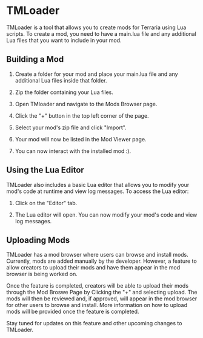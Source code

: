 # TMLoader

TMLoader is a tool that allows you to create mods for Terraria using Lua scripts. To create a mod, you need to have a main.lua file and any additional Lua files that you want to include in your mod.

## Building a Mod

1. Create a folder for your mod and place your main.lua file and any additional Lua files inside that folder.

2. Zip the folder containing your Lua files.

3. Open TMloader and navigate to the Mods Browser page.

4. Click the "+" button in the top left corner of the page.

5. Select your mod's zip file and click "Import".

6. Your mod will now be listed in the Mod Viewer page.

7. You can now interact with the installed mod :).

## Using the Lua Editor

TMLoader also includes a basic Lua editor that allows you to modify your mod's code at runtime and view log messages. To access the Lua editor:

1. Click on the "Editor" tab.

2. The Lua editor will open. You can now modify your mod's code and view log messages.

## Uploading Mods

TMLoader has a mod browser where users can browse and install mods. Currently, mods are added manually by the developer. However, a feature to allow creators to upload their mods and have them appear in the mod browser is being worked on.

Once the feature is completed, creators will be able to upload their mods through the Mod Broswe Page by Clicking the "+" and selecting upload. The mods will then be reviewed and, if approved, will appear in the mod browser for other users to browse and install. More information on how to upload mods will be provided once the feature is completed.

Stay tuned for updates on this feature and other upcoming changes to TMLoader.
